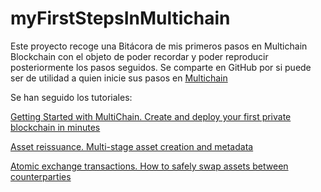 # myFirstStepsInMultichain

Este proyecto recoge una Bitácora de mis primeros pasos en Multichain Blockchain con el objeto de poder recordar y poder reproducir posteriormente los pasos seguidos. Se comparte en GitHub por si puede ser de utilidad a quien inicie sus pasos en [Multichain](https://www.multichain.com/) 

Se han seguido los tutoriales:


[Getting Started with MultiChain. Create and deploy your first private blockchain in minutes](https://www.multichain.com/getting-started/) 


[Asset reissuance. Multi-stage asset creation and metadata](https://www.multichain.com/developers/asset-reissuance/) 

[Atomic exchange transactions. How to safely swap assets between counterparties](https://www.multichain.com/developers/atomic-exchange-transactions/)


